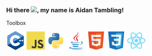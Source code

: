 ### Hi there <img src = "https://raw.githubusercontent.com/MartinHeinz/MartinHeinz/master/wave.gif" width="30px">, my name is Aidan Tambling!

Toolbox

<img src="https://github.com/devicons/devicon/blob/master/icons/cplusplus/cplusplus-original.svg" alt="C++ logo" width="50" height="50"> <img 
src="https://github.com/devicons/devicon/blob/master/icons/javascript/javascript-original.svg" alt="JavaScript logo" width="50" height="50"> <img 
src="https://github.com/devicons/devicon/blob/master/icons/python/python-original.svg" alt="Python logo" width="50" height="50"> <img 
src="https://github.com/devicons/devicon/blob/master/icons/java/java-original.svg" alt="Java logo" width="50" height="50"> <img 
src="https://github.com/devicons/devicon/blob/master/icons/html5/html5-original.svg" alt="HTML5 logo" width="50" height="50"> <img 
src="https://github.com/devicons/devicon/blob/master/icons/css3/css3-original.svg" alt="CSS logo" width="50" height="50"> <img 
src="https://github.com/devicons/devicon/blob/master/icons/react/react-original.svg" alt="React logo" width="50" height="50">

<!--
**aidantambling/aidantambling** is a ✨ _special_ ✨ repository because its `README.md` (this file) appears on your GitHub profile.

Here are some ideas to get you started:

- 🔭 I’m currently working on ...
- 🌱 I’m currently learning ...
- 👯 I’m looking to collaborate on ...
- 🤔 I’m looking for help with ...
- 💬 Ask me about ...
- 📫 How to reach me: ...
- 😄 Pronouns: ...
- ⚡ Fun fact: ...
-->
